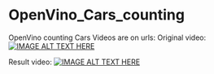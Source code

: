# OpenVino_Cars_counting
OpenVino counting Cars
Videos are on urls:
Original video: 
[![IMAGE ALT TEXT HERE](https://img.youtube.com/vi/ayMn05QY_UY/0.jpg)](https://www.youtube.com/watch?v=ayMn05QY_UY)

Result video: 
[![IMAGE ALT TEXT HERE](https://img.youtube.com/vi/xFJue6uXx2w/0.jpg)](https://www.youtube.com/watch?v=xFJue6uXx2w)
